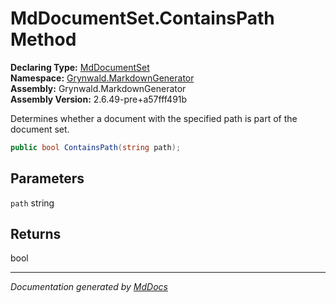 ﻿<!--  
  <auto-generated>   
    The contents of this file were generated by a tool.  
    Changes to this file may be list if the file is regenerated  
  </auto-generated>   
-->

# MdDocumentSet.ContainsPath Method

**Declaring Type:** [MdDocumentSet](../index.md)  
**Namespace:** [Grynwald.MarkdownGenerator](../../index.md)  
**Assembly:** Grynwald.MarkdownGenerator  
**Assembly Version:** 2.6.49\-pre+a57fff491b

Determines whether a document with the specified path is part of the document set.

```csharp
public bool ContainsPath(string path);
```

## Parameters

`path`  string

## Returns

bool

___

*Documentation generated by [MdDocs](https://github.com/ap0llo/mddocs)*
